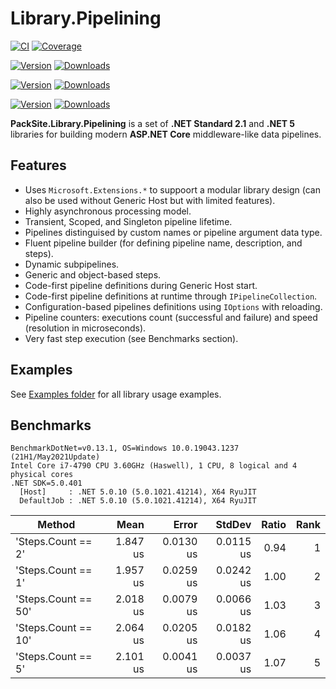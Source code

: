 # Library.Pipelining

[![CI](https://github.com/PackSite/Library.Pipelining/actions/workflows/CI.yml/badge.svg)](https://github.com/PackSite/Library.Pipelining/actions/workflows/CI.yml)
[![Coverage](https://codecov.io/gh/PackSite/Library.Pipelining/branch/main/graph/badge.svg?token=59vj2CRtyN)](https://codecov.io/gh/PackSite/Library.Pipelining)

[![Version](https://img.shields.io/nuget/v/PackSite.Library.Pipelining.svg?label=Pipelining)](https://nuget.org/packages/PackSite.Library.Pipelining)
[![Downloads](https://img.shields.io/nuget/dt/PackSite.Library.Pipelining.svg?label=)](https://nuget.org/packages/PackSite.Library.Pipelining)

[![Version](https://img.shields.io/nuget/v/PackSite.Library.Pipelining.Abstractions.svg?label=Pipelining.Abstractions)](https://nuget.org/packages/PackSite.Library.Pipelining.Abstractions)
[![Downloads](https://img.shields.io/nuget/dt/PackSite.Library.Pipelining.Abstractions.svg?label=)](https://nuget.org/packages/PackSite.Library.Pipelining.Abstractions)

[![Version](https://img.shields.io/nuget/v/PackSite.Library.Pipelining.Configuration.svg?label=Pipelining.Configuration)](https://nuget.org/packages/PackSite.Library.Pipelining.Configuration)
[![Downloads](https://img.shields.io/nuget/dt/PackSite.Library.Pipelining.Configuration.svg?label=)](https://nuget.org/packages/PackSite.Library.Pipelining.Configuration)

**PackSite.Library.Pipelining** is a set of **.NET Standard 2.1** and **.NET 5** libraries for building modern **ASP.NET Core** middleware-like data pipelines.

## Features
  
  - Uses `Microsoft.Extensions.*` to suppoort a modular library design (can also be used without Generic Host but with limited features).
  - Highly asynchronous processing model.
  - Transient, Scoped, and Singleton pipeline lifetime.
  - Pipelines distinguised by custom names or pipeline argument data type.
  - Fluent pipeline builder (for defining pipeline name, description, and steps).
  - Dynamic subpipelines.
  - Generic and object-based steps.
  - Code-first pipeline definitions during Generic Host start.
  - Code-first pipeline definitions at runtime through `IPipelineCollection`.
  - Configuration-based pipelines definitions using `IOptions` with reloading.
  - Pipeline counters: executions count (successful and failure) and speed (resolution in microseconds).
  - Very fast step execution (see Benchmarks section).

## Examples

See [Examples folder](https://github.com/PackSite/Library.Pipelining/tree/main/examples) for all library usage examples.

## Benchmarks

```
BenchmarkDotNet=v0.13.1, OS=Windows 10.0.19043.1237 (21H1/May2021Update)
Intel Core i7-4790 CPU 3.60GHz (Haswell), 1 CPU, 8 logical and 4 physical cores
.NET SDK=5.0.401
  [Host]     : .NET 5.0.10 (5.0.1021.41214), X64 RyuJIT
  DefaultJob : .NET 5.0.10 (5.0.1021.41214), X64 RyuJIT
```

|              Method |     Mean |     Error |    StdDev | Ratio | Rank |
|-------------------- |---------:|----------:|----------:|------:|-----:|
|  'Steps.Count == 2' | 1.847 us | 0.0130 us | 0.0115 us |  0.94 |    1 |
|  'Steps.Count == 1' | 1.957 us | 0.0259 us | 0.0242 us |  1.00 |    2 |
| 'Steps.Count == 50' | 2.018 us | 0.0079 us | 0.0066 us |  1.03 |    3 |
| 'Steps.Count == 10' | 2.064 us | 0.0205 us | 0.0182 us |  1.06 |    4 |
|  'Steps.Count == 5' | 2.101 us | 0.0041 us | 0.0037 us |  1.07 |    5 |
